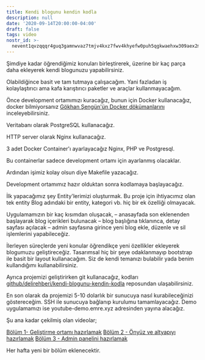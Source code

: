 ```yaml
---
title: Kendi blogunu kendin kodla
description: null
date: '2020-09-14T20:00:00-04:00'
draft: false
tags: video
nostr_id: >-
  nevent1qvzqqqr4guq3gamnwvaz7tmjv4kxz7fwv4khyefw0puh5qgkwaehxw309aex2mrp0yhxummnw3ezucnpdejqz9rhwden5te0wfjkccte9ejxzmt4wvhxjmcprpmhxue69uhhyetvv9ujuumwdae8gtnnda3kjctvqyxhwumn8ghj7mn0wvhxcmmvqyt8wumn8ghj7un9d3shjtnswf5k6ctv9ehx2aqppamhxue69uhkummnw3ezumt0d5q3vamnwvaz7tmjv4kxz7fwdehhxtnnda3kjctvqyd8wumn8ghj7ctjw35kxmr9wvhxcctev4erxtnwv4mhxqg7waehxw309akkcuewv94kgetwd9azuetyw5h8gu30dehhxarjqqsp4x482xjnmgczepckk7yy47vrg6xqt0kfmeucswqwxumnhxe69tg4qqcws
---
```



Şimdiye kadar öğrendiğimiz konuları birleştirerek, üzerine bir kaç parça daha ekleyerek kendi blogunuzu yapabilirsiniz.
<!--more-->

Olabildiğince basit ve tam tutmaya çalışacağım. Yani fazladan iş kolaylaştırıcı ama kafa karıştırıcı paketler ve araçlar kullanmayacağım.

Önce development ortamımızı kuracağız, bunun için Docker kullanacağız, docker bilmiyorsanız [Gökhan Şengün'ün Docker dökümanlarını](https://gokhansengun.com/docker-nedir-nasil-calisir-nerede-kullanilir/) inceleyebilirsiniz.

Veritabanı olarak PostgreSQL kullanacağız.

HTTP server olarak Nginx kullanacağız.

3 adet Docker Container'ı ayarlayacağız Nginx, PHP ve Postgresql.

Bu containerlar sadece development ortamı için ayarlanmış olacaklar.

Ardından işimiz kolay olsun diye Makefile yazacağız.

Development ortamımız hazır olduktan sonra kodlamaya başlayacağız.

İlk yapacağımız şey Entity'lerimizi oluşturmak. Bu proje için ihtiyacımız olan tek entity Blog adındaki bir entity, kategori vb. hiç bir ek özelliği olmayacak.

Uygulamamızın bir kaç kısımdan oluşacak,
– anasayfada son eklenenden başlayarak blog içerikleri bulunacak
– blog başlığına tıklanınca, detay sayfası açılacak
– admin sayfasına girince yeni blog ekle, düzenle ve sil işlemlerini yapabileceğiz.

İlerleyen süreçlerde yeni konular öğrendikçe yeni özellikler ekleyerek blogumuzu geliştireceğiz. Tasarımsal hiç bir şeye odaklanmayıp bootstrap ile basit bir layout kullanacağım. Siz de kendi temanızı bulabilir yada benim kullandığımı kullanabilirsiniz.

Ayrıca projemizi geliştirirken git kullanacağız, kodları [github/delirehberi/kendi-blogunu-kendin-kodla](https://github.com/delirehberi/kendi-blogunu-kendin-kodla) reposundan ulaşabilirsiniz.

En son olarak da projemizi 5-10 dolarlık bir sunucuya nasıl kurabileceğinizi göstereceğim. SSH ile sunucuya bağlanıp kurulumu tamamlayacağız. Demo uygulamamızı ise youtube-demo.emre.xyz adresinden yayına alacağız.

Şu ana kadar çekilmiş olan videolar; 

[Bölüm 1- Geliştirme ortamı hazırlamak](https://www.youtube.com/watch?v=ECBGIWEjShY)
[Bölüm 2 - Önyüz ve altyapıyı hazırlamak](https://www.youtube.com/watch?v=g_s58-F8VpQ)
[Bölüm 3 - Admin panelini hazırlamak](https://www.youtube.com/watch?v=pnWeidq-FjA)

Her hafta yeni bir bölüm eklenecektir.

